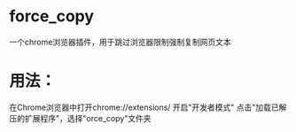 # force_copy
一个chrome浏览器插件，用于跳过浏览器限制强制复制网页文本
# 用法：
在Chrome浏览器中打开chrome://extensions/
开启"开发者模式"
点击"加载已解压的扩展程序"，选择"orce_copy"文件夹
